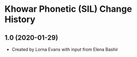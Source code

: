Khowar Phonetic (SIL) Change History
====================

1.0 (2020-01-29)
----------------
* Created by Lorna Evans with input from Elena Bashir
